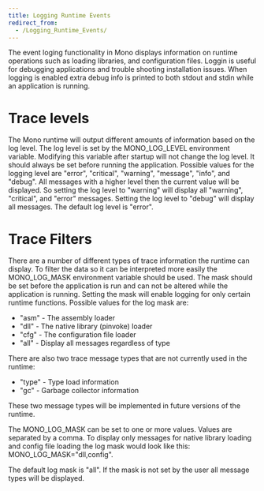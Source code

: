 ```yaml
---
title: Logging Runtime Events
redirect_from:
  - /Logging_Runtime_Events/
---
```


The event loging functionality in Mono displays information on runtime operations such as loading libraries, and configuration files. Loggin is useful for debugging applications and trouble shooting installation issues. When logging is enabled extra debug info is printed to both stdout and stdin while an application is running.

Trace levels
============

The Mono runtime will output different amounts of information based on the log level. The log level is set by the MONO_LOG_LEVEL environment variable. Modifying this variable after startup will not change the log level. It should always be set before running the application. Possible values for the logging level are "error", "critical", "warning", "message", "info", and "debug". All messages with a higher level then the current value will be displayed. So setting the log level to "warning" will display all "warning", "critical", and "error" messages. Setting the log level to "debug" will display all messages. The default log level is "error".

Trace Filters
=============

There are a number of different types of trace information the runtime can display. To filter the data so it can be interpreted more easily the MONO_LOG_MASK environment variable should be used. The mask should be set before the application is run and can not be altered while the application is running. Setting the mask will enable logging for only certain runtime functions. Possible values for the log mask are:

-   "asm" - The assembly loader
-   "dll" - The native library (pinvoke) loader
-   "cfg" - The configuration file loader
-   "all" - Display all messages regardless of type

There are also two trace message types that are not currently used in the runtime:

-   "type" - Type load information
-   "gc" - Garbage collector information

These two message types will be implemented in future versions of the runtime.

The MONO_LOG_MASK can be set to one or more values. Values are separated by a comma. To display only messages for native library loading and config file loading the log mask would look like this: MONO_LOG_MASK="dll,config".

The default log mask is "all". If the mask is not set by the user all message types will be displayed.

